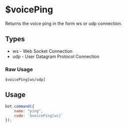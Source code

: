 # $voicePing
Returns the voice ping in the form ws or udp connection.

## Types
* ws - Web Socket Connection
* udp - User Datagram Protocol Connection

### Raw Usage
`$voicePing[ws/udp]`

## Usage
```js
bot.command({
    name: "ping",
    code: `$voicePing[ws]`
});
```
